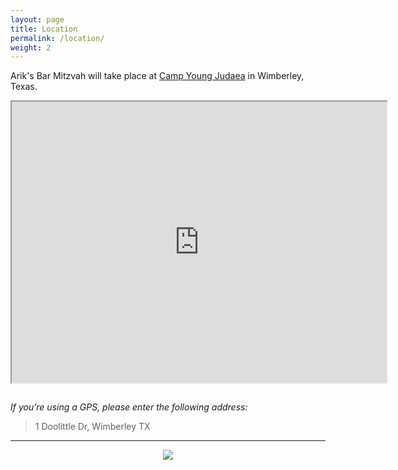 ```yaml
---
layout: page
title: Location
permalink: /location/
weight: 2
---
```


<p>
Arik's Bar Mitzvah will take place at <a href="http://www.cyjtexas.org/" target="_blank">Camp Young Judaea</a> in Wimberley, Texas.
</p>

<iframe src="https://www.google.com/maps/embed?pb=!1m14!1m8!1m3!1d3454.307005303459!2d-98.115984!3d30.028049!3m2!1i1024!2i768!4f13.1!3m3!1m2!1s0x865b5d94404f4b73%3A0xdbe1142571c0c5b4!2sCamp+Young+Judaea+Texas!5e0!3m2!1sen!2sus!4v1433817070982" width="600" height="450"></iframe>


<p style="margin-top: 2em;">
<i>If you’re using a GPS, please enter the following address:</i>
</p>

> 1 Doolittle Dr, Wimberley TX

----

<div style="text-align: center">
  <img src="{{site.baseurl}}/pics/caesar.jpg" />
</div>

